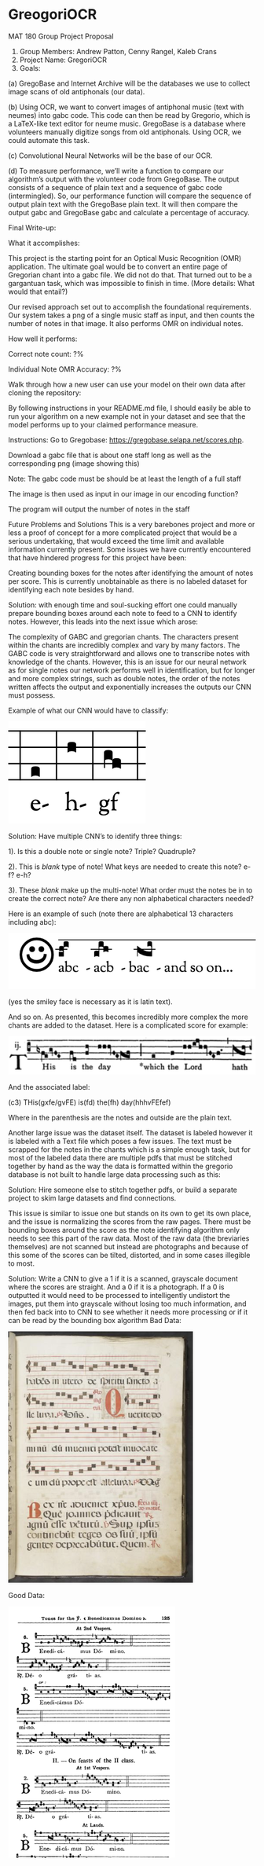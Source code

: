 # GreogoriOCR
MAT 180 Group Project Proposal
1.	Group Members: Andrew Patton, Cenny Rangel, Kaleb Crans
2.	Project Name: GregoriOCR
3.	Goals:

(a)	GregoBase and Internet Archive will be the databases we use to collect image scans of old antiphonals (our data).

(b)	Using OCR, we want to convert images of antiphonal music (text with neumes) into gabc code.  This code can then be read by Gregorio, which is a LaTeX-like text editor for neume music.  GregoBase is a database where volunteers manually digitize songs from old antiphonals.  Using OCR, we could automate this task.

(c)	Convolutional Neural Networks will be the base of our OCR.

(d)	To measure performance, we’ll write a function to compare our algorithm’s output with the volunteer code from GregoBase.  The output consists of a sequence of plain text and a sequence of gabc code (intermingled).  So, our performance function will compare the sequence of output plain text with the GregoBase plain text.  It will then compare the output gabc and GregoBase gabc and calculate a percentage of accuracy.

Final Write-up:

What it accomplishes:

This project is the starting point for an Optical Music Recognition (OMR) application.  The ultimate goal would be to convert an entire page of Gregorian chant into a gabc file.  We did not do that.  That turned out to be a gargantuan task, which was impossible to finish in time.  (More details: What would that entail?)

Our revised approach set out to accomplish the foundational requirements.  Our system takes a png of a single music staff as input, and then counts the number of notes in that image.  It also performs OMR on individual notes.

How well it performs:

Correct note count: ?%

Individual Note OMR Accuracy: ?%

Walk through how a new user can use your model on their own data after cloning the repository:

By following instructions in your README.md file, I should easily be able to run your algorithm on a new example not in your dataset and see that the model performs up to your claimed performance measure.

Instructions: Go to Gregobase: https://gregobase.selapa.net/scores.php.

Download a gabc file that is about one staff long as well as the corresponding png (image showing this)

Note: The gabc code must be should be at least the length of a full staff

The image is then used as input in our image in our encoding function?

The program will output the number of notes in the staff

Future Problems and Solutions
This is a very barebones project and more or less a proof of concept for a more complicated project that would be a serious undertaking, that would exceed the time limit and available information currently present. Some issues we have currently encountered that have hindered progress for this project have been:

Creating bounding boxes for the notes after identifying the amount of notes per score. This is currently unobtainable as there is no labeled dataset for identifying each note besides by hand. 

Solution: with enough time and soul-sucking effort one could manually prepare bounding boxes around each note to feed to a CNN to identify notes. However, this leads into the next issue which arose:

The complexity of GABC and gregorian chants. The characters present within the chants are incredibly complex and vary by many factors. The GABC code is very straightforward and allows one to transcribe notes with knowledge of the chants. However,  this is an issue for our neural network as for single notes our network performs well in identification, but for longer and more complex strings, such as double notes, the order of the notes written affects the output and exponentially increases the outputs our CNN must possess. 

Example of what our CNN would have to classify: 

![](https://github.com/CennyBo/GregoriOCR/blob/74c5c454b0fe2f0b47335f722b38f34eb506b042/gregori-ocr/Gregorio%20Read%20Me%20Images/Example%20notes.png)

Solution: Have multiple CNN’s to identify three things: 

1). Is this a double note or single note? Triple? Quadruple? 

2). This is *blank* type of note! What keys are needed to create this note? e-f? e-h?

3). These *blank* make up the multi-note! What order must the notes be in to create the correct note? Are there any non alphabetical characters needed?

Here is an example of such (note there are alphabetical 13 characters including abc):

![](https://github.com/CennyBo/GregoriOCR/blob/74c5c454b0fe2f0b47335f722b38f34eb506b042/gregori-ocr/Gregorio%20Read%20Me%20Images/Three%20Note.png)

(yes the smiley face is necessary as it is latin text).

And so on.  As presented, this becomes incredibly more complex the more chants are added to the dataset.   Here is a complicated score for example:

![](https://github.com/CennyBo/GregoriOCR/blob/74c5c454b0fe2f0b47335f722b38f34eb506b042/gregori-ocr/Gregorio%20Read%20Me%20Images/Example%20Score.png)

And the associated label: 

(c3) THis(gxfe/gvFE) is(fd) the(fh) day(hhhvFEfef)

Where in the parenthesis are the notes and outside are the plain text. 

Another large issue was the dataset itself. The dataset is labeled however it is labeled with a Text file which poses a few issues. The text must be scrapped for the notes in the chants which is a simple enough task, but for most of the labeled data there are multiple pdfs that must be stitched together by hand as the way the data is formatted within the gregorio database is not built to handle large data processing such as this: 

Solution: Hire someone else to stitch together pdfs, or build a separate project to skim large datasets and find connections.

This issue is similar to issue one but stands on its own to get its own place, and the issue is normalizing the scores from the raw pages. There must be bounding boxes around the score as the note identifying algorithm only needs to see this part of the raw data. Most of the raw data (the breviaries themselves) are not scanned but instead are photographs and because of this some of the scores can be tilted, distorted, and in some cases illegible to most. 

Solution: Write a CNN to give a 1 if it is a scanned, grayscale document where the scores are straight. And a 0 if it is a photograph. If a 0 is outputted it would need to be processed to intelligently undistort the images, put them into grayscale without losing too much information, and then fed back into to CNN to see whether it needs more processing or if it can be read by the bounding box algorithm
Bad Data:

![](https://github.com/CennyBo/GregoriOCR/blob/74c5c454b0fe2f0b47335f722b38f34eb506b042/gregori-ocr/Gregorio%20Read%20Me%20Images/Bad%20Raw%20Data.png)

Good Data:

![](https://github.com/CennyBo/GregoriOCR/blob/74c5c454b0fe2f0b47335f722b38f34eb506b042/gregori-ocr/Gregorio%20Read%20Me%20Images/Good%20Raw%20Data.png)
